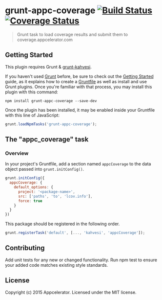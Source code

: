 # grunt-appc-coverage [![Build Status](https://travis-ci.org/appcelerator-modules/grunt-appc-coverage.svg?branch=master)](https://travis-ci.org/appcelerator-modules/grunt-appc-coverage) [![Coverage Status](https://coverage.appcelerator.com/appcelerator-modules/grunt-appc-coverage/label_master.svg)](https://appcelerator.com/)

> Grunt task to load coverage results and submit them to coverage.appcelerator.com

## Getting Started
This plugin requires Grunt & [grunt-kahvesi](https://github.com/appcelerator-modules/grunt-kahvesi).

If you haven't used [Grunt](http://gruntjs.com/) before, be sure to check out the [Getting Started](http://gruntjs.com/getting-started) guide, as it explains how to create a [Gruntfile](http://gruntjs.com/sample-gruntfile) as well as install and use Grunt plugins. Once you're familiar with that process, you may install this plugin with this command:

```shell
npm install grunt-appc-coverage --save-dev
```

Once the plugin has been installed, it may be enabled inside your Gruntfile with this line of JavaScript:

```js
grunt.loadNpmTasks('grunt-appc-coverage');
```

## The "appc_coverage" task

### Overview
In your project's Gruntfile, add a section named `appcCoverage` to the data object passed into `grunt.initConfig()`.

```js
grunt.initConfig({
  appcCoverage: {
    default_options: {
      project: '<package-name>',
      src: ['paths', 'to', 'lcov.info'],
      force: true
    }
  }
})
```

This package should be registered in the following order.

```js
grunt.registerTask('default', [..., 'kahvesi', 'appcCoverage']);
```

## Contributing
Add unit tests for any new or changed functionality. Run npm test to ensure your added code matches existing style standards.

## License
Copyright (c) 2015 Appcelerator. Licensed under the MIT license.
